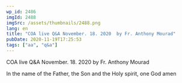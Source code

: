 ```yaml
---
wp_id: 2486
imgId: 2488
imgSrc: /assets/thumbnails/2488.png
lang: en
title: "COA live Q&A November. 18. 2020  by Fr. Anthony Mourad"
pubDate: 2020-11-19T17:25:53
tags: ["aa", "q&a"]
---
```


<!-- page: 6 -->

<p>COA live Q&amp;A November. 18. 2020 by Fr. Anthony Mourad</p>
<p>In the name of the Father, the Son and the Holy spirit, one God amen</p>
